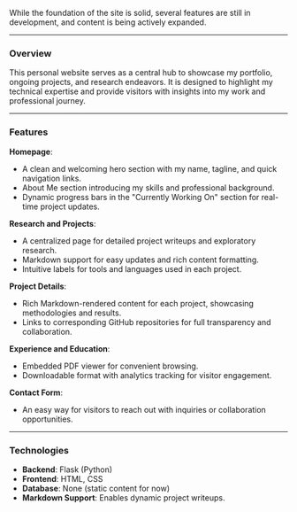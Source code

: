 
While the foundation of the site is solid, several features are still in development, and content is being actively expanded. 
 
 ---

### **Overview**
This personal website serves as a central hub to showcase my portfolio, ongoing projects, and research endeavors. It is designed to highlight my technical expertise and provide visitors with insights into my work and professional journey.

---
### **Features**
**Homepage**:

  - A clean and welcoming hero section with my name, tagline, and quick navigation links.
  - About Me section introducing my skills and professional background.
  - Dynamic progress bars in the "Currently Working On" section for real-time project updates.

  **Research and Projects**:

  - A centralized page for detailed project writeups and exploratory research.
  - Markdown support for easy updates and rich content formatting.
  - Intuitive labels for tools and languages used in each project.

  **Project Details**:

  - Rich Markdown-rendered content for each project, showcasing methodologies and results.
  - Links to corresponding GitHub repositories for full transparency and collaboration.

  **Experience and Education**:

  - Embedded PDF viewer for convenient browsing.
  - Downloadable format with analytics tracking for visitor engagement.

  **Contact Form**:

  - An easy way for visitors to reach out with inquiries or collaboration opportunities.

---

### **Technologies**
- **Backend**: Flask (Python)
- **Frontend**: HTML, CSS
- **Database**: None (static content for now)
- **Markdown Support**: Enables dynamic project writeups.